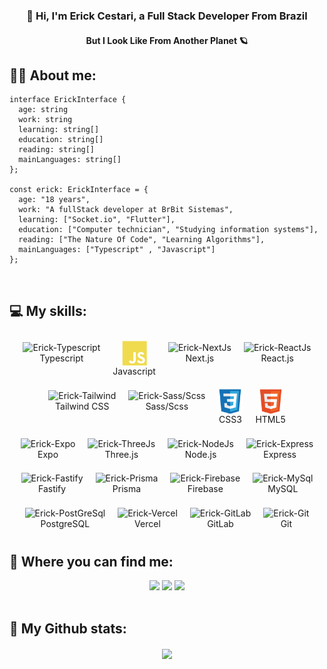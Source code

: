 <div align="center">
  <h3>
    👋 Hi, I'm Erick Cestari, a Full Stack Developer From Brazil
  </h3>
   <h4>But I Look Like From Another Planet 🪐</h4>
</div>

## **🕵️‍♂️ About me:**
```TS
interface ErickInterface {
  age: string
  work: string
  learning: string[]
  education: string[]
  reading: string[]
  mainLanguages: string[]
};

const erick: ErickInterface = {
  age: "18 years",
  work: "A fullStack developer at BrBit Sistemas",
  learning: ["Socket.io", "Flutter"],
  education: ["Computer technician", "Studying information systems"],
  reading: ["The Nature Of Code", "Learning Algorithms"],
  mainLanguages: ["Typescript" , "Javascript"]
};
```
<br>

## **💻 My skills:**
<div style="display: inline-flex; flex-wrap: wrap; justify-content: center;" align="center">
  <!-- TypeScript -->
  <div style="margin: 10px;">
    <img align="center" alt="Erick-Typescript" height="40" width="40" src="https://cdn.jsdelivr.net/gh/devicons/devicon/icons/typescript/typescript-original.svg"/>
    <br>Typescript
  </div>
  <!-- JavaScript -->
  <div style="margin: 10px;">
    <img align="center" alt="Erick-Js" height="40" width="40" src="https://raw.githubusercontent.com/devicons/devicon/master/icons/javascript/javascript-plain.svg">
    <br>Javascript
  </div>
  <!-- Next.js -->
  <div style="margin: 10px;">
    <img align="center" alt="Erick-NextJs" height="40" width="40" src="https://cdn.jsdelivr.net/gh/devicons/devicon/icons/nextjs/nextjs-original.svg"/>
    <br>Next.js
  </div>
  <!-- React.js -->
  <div style="margin: 10px;">
    <img align="center" alt="Erick-ReactJs" height="40" width="40" src="https://cdn.jsdelivr.net/gh/devicons/devicon/icons/react/react-original.svg"/>
    <br>React.js
  </div>
  <!-- Tailwind CSS -->
  <div style="margin: 10px;">
    <img align="center" alt="Erick-Tailwind" height="40" width="40" src="https://cdn.jsdelivr.net/gh/devicons/devicon/icons/tailwindcss/tailwindcss-plain.svg">
    <br>Tailwind CSS
  </div>
  <!-- Sass/Scss -->
  <div style="margin: 10px;">
    <img align="center" alt="Erick-Sass/Scss" height="40" width="40" src="https://cdn.jsdelivr.net/gh/devicons/devicon/icons/sass/sass-original.svg">
    <br>Sass/Scss
  </div>
  <!-- CSS3 -->
  <div style="margin: 10px;">
    <img align="center" alt="Erick-CSS" height="40" width="40" src="https://raw.githubusercontent.com/devicons/devicon/master/icons/css3/css3-original.svg">
    <br>CSS3
  </div>
  <!-- HTML5 -->
  <div style="margin: 10px;">
    <img align="center" alt="Erick-HTML" height="40" width="40" src="https://raw.githubusercontent.com/devicons/devicon/master/icons/html5/html5-original.svg">
    <br>HTML5
  </div>
  <!-- Expo -->
  <div style="margin: 10px;">
    <img align="center" alt="Erick-Expo" height="40" width="40" src="https://seeklogo.com/images/E/expo-logo-01BB2BCFC3-seeklogo.com.png"/>
    <br>Expo
  </div>
  <!-- Three.js -->
  <div style="margin: 10px;">
    <img align="center" alt="Erick-ThreeJs" height="40" width="40" src="https://cdn.jsdelivr.net/gh/devicons/devicon/icons/threejs/threejs-original.svg"/>
    <br>Three.js
  </div>
  <!-- Node.js -->
  <div style="margin: 10px;">
    <img align="center" alt="Erick-NodeJs" height="40" width="40" src="https://cdn.jsdelivr.net/gh/devicons/devicon/icons/nodejs/nodejs-original.svg"/>
    <br>Node.js
  </div>
  <!-- Express -->
  <div style="margin: 10px;">
    <img align="center" alt="Erick-Express" height="40" width="40" src="https://cdn.jsdelivr.net/gh/devicons/devicon/icons/express/express-original.svg"/>
    <br>Express
  </div>
  <!-- Fastify -->
  <div style="margin: 10px;">
    <img align="center" alt="Erick-Fastify" height="40" width="40" src="https://www.svgrepo.com/show/353729/fastify-icon.svg"/>
    <br>Fastify
  </div>
  <!-- Prisma -->
  <div style="margin: 10px;">
    <img align="center" alt="Erick-Prisma" height="40" width="40" src="https://cdn.icon-icons.com/icons2/2107/PNG/512/file_type_light_prisma_icon_130444.png"/>
    <br>Prisma
  </div>
  <!-- Firebase -->
  <div style="margin: 10px;">
    <img align="center" alt="Erick-Firebase" height="40" width="40" src="https://cdn.jsdelivr.net/gh/devicons/devicon/icons/firebase/firebase-plain.svg"/>
    <br>Firebase
  </div>
  <!-- MySQL -->
  <div style="margin: 10px;">
    <img align="center" alt="Erick-MySql" height="40" width="40" src="https://cdn.jsdelivr.net/gh/devicons/devicon/icons/mysql/mysql-original.svg"/>
    <br>MySQL
  </div>
  <!-- PostgreSQL -->
  <div style="margin: 10px;">
    <img align="center" alt="Erick-PostGreSql" height="40" width="40" src="https://cdn.jsdelivr.net/gh/devicons/devicon/icons/postgresql/postgresql-original.svg"/>
    <br>PostgreSQL
  </div>
  <!-- Vercel -->
  <div style="margin: 10px;">
    <img align="center" alt="Erick-Vercel" height="40" width="40" src="https://www.svgrepo.com/show/361653/vercel-logo.svg"/>
    <br>Vercel
  </div>
  <!-- GitLab -->
  <div style="margin: 10px;">
    <img align="center" alt="Erick-GitLab" height="40" width="40" src="https://about.gitlab.com/images/press/press-kit-icon.svg"/>
    <br>GitLab
  </div>
  <!-- Git -->
  <div style="margin: 10px;">
    <img align="center" alt="Erick-Git" height="40" width="40" src="https://cdn.jsdelivr.net/gh/devicons/devicon/icons/git/git-original.svg">
    <br>Git
  </div>
</div>
<br>

## 🔎 Where you can find me:
<div align="center"> 
  <a href="https://instagram.com/erick_cestari" target="_blank"><img src="https://img.shields.io/badge/-Instagram-%23E4405F?style=for-the-badge&logo=instagram&logoColor=white" target="_blank"></a>
  <a href = "mailto:erickcestari03@gmail.com"><img src="https://img.shields.io/badge/-Gmail-%23333?style=for-the-badge&logo=gmail&logoColor=white" target="_blank"></a>
  <a href="https://www.linkedin.com/in/erick-cestari/" target="_blank"><img src="https://img.shields.io/badge/-LinkedIn-%230077B5?style=for-the-badge&logo=linkedin&logoColor=white" target="_blank"></a> 
</div>
<br>

## 🐲 My Github stats:

<div align="center">
   <img align="center" src="https://simple-github-stats.vercel.app/?user=erickcestari&date=02/01/2020" />
</div>



